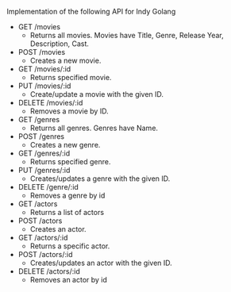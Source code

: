 Implementation of the following API for Indy Golang

* GET /movies
  * Returns all movies. Movies have Title, Genre, Release Year, Description, Cast.
* POST /movies
  * Creates a new movie.
* GET /movies/:id
  * Returns specified movie.
* PUT /movies/:id
  * Create/update a movie with the given ID.
* DELETE /movies/:id
  * Removes a movie by ID.
* GET /genres
  * Returns all genres. Genres have Name.
* POST /genres
  * Creates a new genre.
* GET /genres/:id
  * Returns specified genre.
* PUT /genres/:id
  * Creates/updates a genre with the given ID.
* DELETE /genre/:id
  * Removes a genre by id
* GET /actors
  * Returns a list of actors
* POST /actors
  * Creates an actor.
* GET /actors/:id
  * Returns a specific actor.
* POST /actors/:id
  * Creates/updates an actor with the given ID.
* DELETE /actors/:id
  * Removes an actor by id
